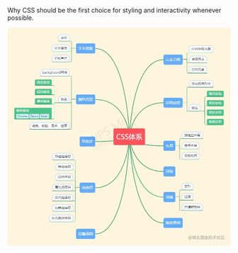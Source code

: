 Why CSS should be the first choice for styling and interactivity whenever possible.

![alt text](./assets/css%20overview.awebp)